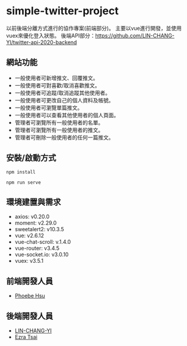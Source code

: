 # simple-twitter-project
以前後端分離方式進行的協作專案(前端部分)。
主要以vue進行開發，並使用vuex來優化登入狀態。
後端API部分：https://github.com/LIN-CHANG-YI/twitter-api-2020-backend

## 網站功能
- 一般使用者可新增推文、回覆推文。
- 一般使用者可對喜歡/取消喜歡推文。
- 一般使用者可追蹤/取消追蹤其他使用者。
- 一般使用者可更改自己的個人資料及帳號。
- 一般使用者可瀏覽單篇推文。
- 一般使用者可以查看其他使用者的個人頁面。
- 管理者可瀏覽所有一般使用者的名單。
- 管理者可瀏覽所有一般使用者的推文。
- 管理者可刪除一般使用者的任何一篇推文。

## 安裝/啟動方式

```
npm install
```
```
npm run serve
```

## 環境建置與需求
- axios: v0.20.0
- moment: v2.29.0
- sweetalert2: v10.3.5
- vue: v2.6.12
- vue-chat-scroll: v.1.4.0
- vue-router: v3.4.5
- vue-socket.io: v3.0.10
- vuex: v3.5.1

## 前端開發人員
- [Phoebe Hsu](https://github.com/jolinhappy)

## 後端開發人員
- [LIN-CHANG-YI](https://github.com/LIN-CHANG-YI)
- [Ezra Tsai](https://github.com/EzraTsai)
